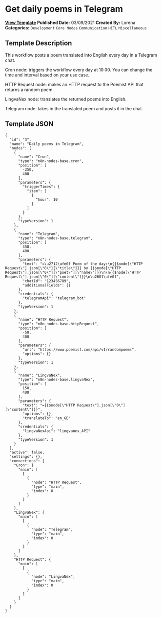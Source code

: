 # Get daily poems in Telegram

**[View Template](https://n8n.io/workflows/975-/)**  **Published Date:** 03/09/2021  **Created By:** Lorena  **Categories:** `Development` `Core Nodes` `Communication` `HITL` `Miscellaneous`  

## Template Description

This workflow posts a poem translated into English every day in a Telegram chat.



Cron node: triggers the workflow every day at 10:00. You can change the time and interval based on your use case. 

HTTP Request node: makes an HTTP request to the Poemist API that returns a random poem.

LingvaNex node: translates the returned poems into English.

Telegram node: takes in the translated poem and posts it in the chat.

## Template JSON

```
{
  "id": "3",
  "name": "Daily poems in Telegram",
  "nodes": [
    {
      "name": "Cron",
      "type": "n8n-nodes-base.cron",
      "position": [
        -250,
        400
      ],
      "parameters": {
        "triggerTimes": {
          "item": [
            {
              "hour": 10
            }
          ]
        }
      },
      "typeVersion": 1
    },
    {
      "name": "Telegram",
      "type": "n8n-nodes-base.telegram",
      "position": [
        350,
        400
      ],
      "parameters": {
        "text": "=\u2712\ufe0f Poem of the day:\n{{$node[\"HTTP Request\"].json[\"0\"][\"title\"]}} by {{$node[\"HTTP Request\"].json[\"0\"][\"poet\"][\"name\"]}}\n\n{{$node[\"HTTP Request\"].json[\"0\"][\"content\"]}}\n\u2601\ufe0f",
        "chatId": "123456789",
        "additionalFields": {}
      },
      "credentials": {
        "telegramApi": "telegram_bot"
      },
      "typeVersion": 1
    },
    {
      "name": "HTTP Request",
      "type": "n8n-nodes-base.httpRequest",
      "position": [
        -50,
        400
      ],
      "parameters": {
        "url": "https://www.poemist.com/api/v1/randompoems",
        "options": {}
      },
      "typeVersion": 1
    },
    {
      "name": "LingvaNex",
      "type": "n8n-nodes-base.lingvaNex",
      "position": [
        150,
        400
      ],
      "parameters": {
        "text": "={{$node[\"HTTP Request\"].json[\"0\"][\"content\"]}}",
        "options": {},
        "translateTo": "en_GB"
      },
      "credentials": {
        "lingvaNexApi": "lingvanex_API"
      },
      "typeVersion": 1
    }
  ],
  "active": false,
  "settings": {},
  "connections": {
    "Cron": {
      "main": [
        [
          {
            "node": "HTTP Request",
            "type": "main",
            "index": 0
          }
        ]
      ]
    },
    "LingvaNex": {
      "main": [
        [
          {
            "node": "Telegram",
            "type": "main",
            "index": 0
          }
        ]
      ]
    },
    "HTTP Request": {
      "main": [
        [
          {
            "node": "LingvaNex",
            "type": "main",
            "index": 0
          }
        ]
      ]
    }
  }
}
```
